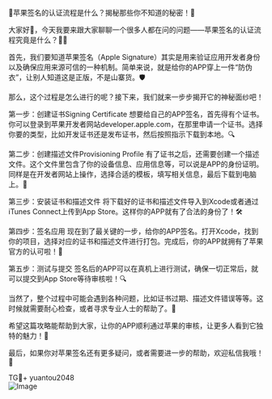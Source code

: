 🎉苹果签名的认证流程是什么？揭秘那些你不知道的秘密！🌟

大家好👋，今天我要来跟大家聊聊一个很多人都在问的问题——苹果签名的认证流程究竟是什么？🍎📱

首先，我们要知道苹果签名（Apple Signature）其实是用来验证应用开发者身份以及确保应用来源可信的一种机制。简单来说，就是给你的APP穿上一件“防伪衣”，让别人知道这是正版，不是山寨货。🛡️

那么，这个过程是怎么进行的呢？接下来，我们就来一步步揭开它的神秘面纱吧！

第一步：创建证书Signing Certificate
想要给自己的APP签名，首先得有个证书。你可以登录到苹果开发者网站developer.apple.com，在那里申请一个证书。选择你要的类型，比如开发证书还是发布证书，然后按照指示下载到本地。🔍

第二步：创建描述文件Provisioning Profile
有了证书之后，还需要创建一个描述文件。这个文件里包含了你的设备信息、应用信息等，可以说是APP的身份证明。同样是在开发者网站上操作，选择合适的模板，填写相关信息，最后下载到电脑上。📝

第三步：安装证书和描述文件
将下载好的证书和描述文件导入到Xcode或者通过iTunes Connect上传到App Store。这样你的APP就有了合法的身份了！🛠️

第四步：签名应用
现在到了最关键的一步，给你的APP签名。打开Xcode，找到你的项目，选择对应的证书和描述文件进行打包。完成后，你的APP就拥有了苹果官方的认可啦！🎁

第五步：测试与提交
签名后的APP可以在真机上进行测试，确保一切正常后，就可以提交到App Store等待审核啦！🔍

当然了，整个过程中可能会遇到各种问题，比如证书过期、描述文件错误等等。这时候就需要耐心检查，或者寻求专业人士的帮助了。🔧

希望这篇攻略能帮助到大家，让你的APP顺利通过苹果的审核，让更多人看到它独特的魅力！🌈

最后，如果你对苹果签名还有更多疑问，或者需要进一步的帮助，欢迎私信我哦！💌

TG💪+ yuantou2048  
![Image](https://github.com/user-attachments/assets/b096be7b-4918-425d-a280-69484dc5cd6f)